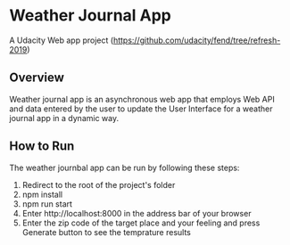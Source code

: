 # Weather Journal App
A Udacity Web app project (https://github.com/udacity/fend/tree/refresh-2019)

## Overview
Weather journal app is an asynchronous web app that employs Web API and data entered by the user to update the User Interface for a weather journal app in a dynamic way. 

## How to Run
The weather journbal app can be run by following these steps:
1. Redirect to the root of the project's folder
2. npm install
3. npm run start
4. Enter http://localhost:8000 in the address bar of your browser
5. Enter the zip code of the target place and your feeling and press Generate button to see the temprature results

   
